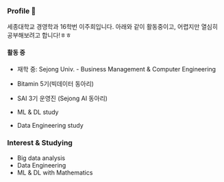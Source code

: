 ### Profile 👋
세종대학교 경영학과 16학번 이주희입니다.
아래와 같이 활동중이고, 어렵지만 열심히 공부해보려고 합니다!ㅎㅎ

#### 활동 중
- 재학 중: Sejong Univ. - Business Management & Computer Engineering

- Bitamin 5기(빅데이터 동아리)
- SAI 3기 운영진 (Sejong AI 동아리)
- ML & DL study
- Data Engineering study

### Interest & Studying
- Big data analysis
- Data Engineering
- ML & DL with Mathematics

<!--
### Project
- 2020 경기도 코로나 예측 & 정책제언
- 서울시 행정동별 상권분석
- 서울시 자치구별 상권변화 분류
- 퍼스널컬러 진단 with teachable machine



<!--
**juhee3199/juhee3199** is a ✨ _special_ ✨ repository because its `README.md` (this file) appears on your GitHub profile.

Here are some ideas to get you started:

- 🔭 I’m currently working on ...
- 🌱 I’m currently learning ...
- 👯 I’m looking to collaborate on ...
- 🤔 I’m looking for help with ...
- 💬 Ask me about ...
- 📫 How to reach me: ...
- 😄 Pronouns: ...
- ⚡ Fun fact: ...
-->
